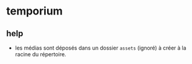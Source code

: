 # temporium

## help
- les médias sont déposés dans un dossier `assets` (ignoré) à créer à la racine du répertoire.